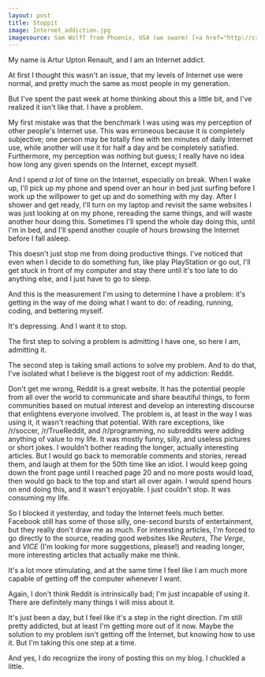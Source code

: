 ```yaml
---
layout: post
title: Stoppit
image: Internet_addiction.jpg
imagesource: Sam Wolff from Phoenix, USA (we swarm) [<a href="http://creativecommons.org/licenses/by-sa/2.0">CC-BY-SA-2.0</a>], <a href="http://commons.wikimedia.org/wiki/File%3AInternet_addiction.jpg">via Wikimedia Commons</a>
---
```


My name is Artur Upton Renault, and I am an Internet addict.

At first I thought this wasn't an issue, that my levels of Internet use were normal, and pretty much the same as most people in my generation.

But I've spent the past week at home thinking about this a little bit, and I've realized it isn't like that. I have a problem.

My first mistake was that the benchmark I was using was my perception of other people's Internet use. This was erroneous because it is completely subjective; one person may be totally fine with ten minutes of daily Internet use, while another will use it for half a day and be completely satisfied. Furthermore, my perception was nothing but guess; I really have no idea how long any given spends on the Internet, except myself.

And I spend *a lot* of time on the Internet, especially on break. When I wake up, I'll pick up my phone and spend over an hour in bed just surfing before I work up the willpower to get up and do something with my day. After I shower and get ready, I'll turn on my laptop and revisit the same websites I was just looking at on my phone, rereading the same things, and will waste another hour doing this. Sometimes I'll spend the whole day doing this, until I'm in bed, and I'll spend another couple of hours browsing the Internet before I fall asleep.

This doesn't just stop me from doing productive things. I've noticed that even when I decide to do something fun, like play PlayStation or go out, I'll get stuck in front of my computer and stay there until it's too late to do anything else, and I just have to go to sleep.

And this is the measurement I'm using to determine I have a problem: it's getting in the way of me doing what I want to do: of reading, running, coding, and bettering myself.

It's depressing. And I want it to stop.

The first step to solving a problem is admitting I have one, so here I am, admitting it.

The second step is taking small actions to solve my problem. And to do that, I've isolated what I believe is the biggest root of my addiction: Reddit.

Don't get me wrong, Reddit is a great website. It has the potential people from all over the world to communicate and share beautiful things, to form communities based on mutual interest and develop an interesting discourse that enlightens everyone involved. The problem is, at least in the way I was using it, it wasn't reaching that potential. With rare exceptions, like /r/soccer, /r/TrueReddit, and /r/programming, no subreddits were adding anything of value to my life. It was mostly funny, silly, and useless pictures or short jokes. I wouldn't bother reading the longer, actually interesting articles. But I would go back to memorable comments and stories, reread them, and laugh at them for the 50th time like an idiot. I would keep going down the front page until I reached page 20 and no more posts would load, then would go back to the top and start all over again. I would spend hours on end doing this, and it wasn't enjoyable. I just couldn't stop. It was consuming my life.

So I blocked it yesterday, and today the Internet feels much better. Facebook still has some of those silly, one-second bursts of entertainment, but they really don't draw me as much. For interesting articles, I'm forced to go directly to the source, reading good websites like *Reuters*, *The Verge*, and *VICE* (I'm looking for more suggestions, please!) and reading longer, more interesting articles that actually make me think.

It's a lot more stimulating, and at the same time I feel like I am much more capable of getting off the computer whenever I want.

Again, I don't think Reddit is intrinsically bad; I'm just incapable of using it. There are definitely many things I will miss about it.

It's just been a day, but I feel like it's a step in the right direction. I'm still pretty addicted, but at least I'm getting more out of it now. Maybe the solution to my problem isn't getting off the Internet, but knowing how to use it. But I'm taking this one step at a time.

And yes, I do recognize the irony of posting this on my blog. I chuckled a little. 